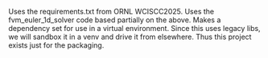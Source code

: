 
Uses the requirements.txt from ORNL WCISCC2025.
Uses the fvm_euler_1d_solver code based partially on the above.
Makes a dependency set for use in a virtual environment.
Since this uses legacy libs, we will sandbox it in a venv and drive it from elsewhere.
Thus this project exists just for the packaging.


